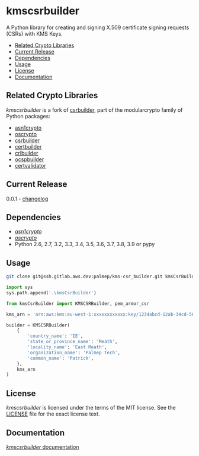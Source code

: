 # kmscsrbuilder

A Python library for creating and signing X.509 certificate signing requests
(CSRs) with KMS Keys.

 - [Related Crypto Libraries](#related-crypto-libraries)
 - [Current Release](#current-release)
 - [Dependencies](#dependencies)
 - [Usage](#usage)
 - [License](#license)
 - [Documentation](#documentation)

## Related Crypto Libraries

*kmscsrbuilder* is a fork of [csrbuilder](https://github.com/wbond/csrbuilder), part of the modularcrypto family of Python packages:

 - [asn1crypto](https://github.com/wbond/asn1crypto)
 - [oscrypto](https://github.com/wbond/oscrypto)
 - [csrbuilder](https://github.com/wbond/csrbuilder)
 - [certbuilder](https://github.com/wbond/certbuilder)
 - [crlbuilder](https://github.com/wbond/crlbuilder)
 - [ocspbuilder](https://github.com/wbond/ocspbuilder)
 - [certvalidator](https://github.com/wbond/certvalidator)

## Current Release

0.0.1 - [changelog](changelog.md)

## Dependencies

 - [*asn1crypto*](https://github.com/wbond/asn1crypto)
 - [*oscrypto*](https://github.com/wbond/oscrypto)
 - Python 2.6, 2.7, 3.2, 3.3, 3.4, 3.5, 3.6, 3.7, 3.8, 3.9 or pypy

## Usage

```bash
git clone git@ssh.gitlab.aws.dev:palmep/kms-csr_builder.git kmsCsrBuilder
```

```python
import sys
sys.path.append('.\kmsCsrBuilder')

from kmsCsrBuilder import KMSCSRBuilder, pem_armor_csr

kms_arn = 'arn:aws:kms:eu-west-1:xxxxxxxxxxxx:key/1234abcd-12ab-34cd-56ef-1234567890ab'

builder = KMSCSRBuilder(
    {
        'country_name': 'IE',
        'state_or_province_name': 'Meath',
        'locality_name': 'East Meath',
        'organization_name': 'Palmep Tech',
        'common_name': 'Patrick',
    },
    kms_arn
)
```

## License

*kmscsrbuilder* is licensed under the terms of the MIT license. See the
[LICENSE](LICENSE) file for the exact license text.

## Documentation

[*kmscsrbuilder* documentation](docs/readme.md)


